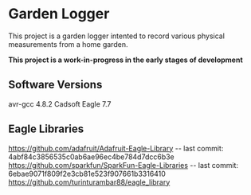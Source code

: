Garden Logger
=============

This project is a garden logger intented to record various
physical measurements from a home garden.

**This project is a work-in-progress in the early stages of development**


Software Versions
-----------------

avr-gcc 4.8.2
Cadsoft Eagle 7.7

Eagle Libraries
---------------

https://github.com/adafruit/Adafruit-Eagle-Library -- last commit: 4abf84c3856535c0ab6ae96ec4be784d7dcc6b3e
https://github.com/sparkfun/SparkFun-Eagle-Libraries -- last commit: 6ebae9071f809f2e3cb81e523f907661b3316410
https://github.com/turinturambar88/eagle_library
